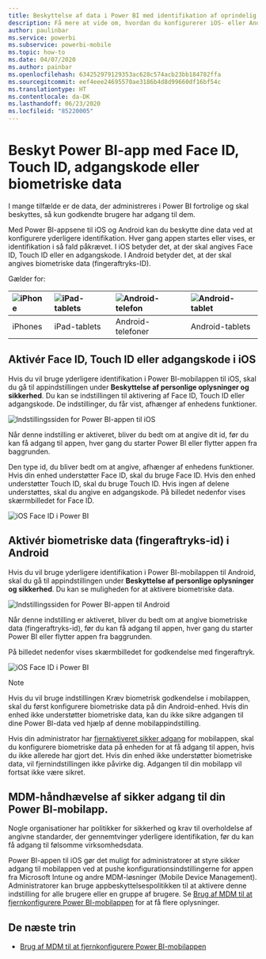 ```yaml
---
title: Beskyttelse af data i Power BI med identifikation af oprindelig enhed
description: Få mere at vide om, hvordan du konfigurerer iOS- eller Android-apps til at kræve yderligere identifikation, før du kan få adgang til dine data i Power BI
author: paulinbar
ms.service: powerbi
ms.subservice: powerbi-mobile
ms.topic: how-to
ms.date: 04/07/2020
ms.author: painbar
ms.openlocfilehash: 634252979129353ac628c574acb23bb184782ffa
ms.sourcegitcommit: eef4eee24695570ae3186b4d8d99660df16bf54c
ms.translationtype: HT
ms.contentlocale: da-DK
ms.lasthandoff: 06/23/2020
ms.locfileid: "85220005"
---
```

# <a name="protect-power-bi-app-with-face-id-touch-id-passcode-or-biometric-data"></a>Beskyt Power BI-app med Face ID, Touch ID, adgangskode eller biometriske data 

I mange tilfælde er de data, der administreres i Power BI fortrolige og skal beskyttes, så kun godkendte brugere har adgang til dem. 

Med Power BI-appsene til iOS og Android kan du beskytte dine data ved at konfigurere yderligere identifikation. Hver gang appen startes eller vises, er identifikation i så fald påkrævet. I iOS betyder det, at der skal angives Face ID, Touch ID eller en adgangskode. I Android betyder det, at der skal angives biometriske data (fingeraftryks-ID).

Gælder for:

| ![iPhone](./media/mobile-native-secure-access/ios-logo-40-px.png) | ![iPad-tablets](./media/mobile-native-secure-access/ios-logo-40-px.png) | ![Android-telefon](././media/mobile-native-secure-access/android-logo-40-px.png) | ![Android-tablet](././media/mobile-native-secure-access/android-logo-40-px.png) |
|:--- |:--- |:--- |:--- |
|iPhones |iPad-tablets |Android-telefoner |Android-tablets |

## <a name="turn-on-face-id-touch-id-or-passcode-on-ios"></a>Aktivér Face ID, Touch ID eller adgangskode i iOS

Hvis du vil bruge yderligere identifikation i Power BI-mobilappen til iOS, skal du gå til appindstillingen under **Beskyttelse af personlige oplysninger og sikkerhed**. Du kan se indstillingen til aktivering af Face ID, Touch ID eller adgangskode. De indstillinger, du får vist, afhænger af enhedens funktioner.

![Indstillingssiden for Power BI-appen til iOS](./media/mobile-native-secure-access/mobile-ios-native-secured-setting.png)

Når denne indstilling er aktiveret, bliver du bedt om at angive dit id, før du kan få adgang til appen, hver gang du starter Power BI eller flytter appen fra baggrunden.

Den type id, du bliver bedt om at angive, afhænger af enhedens funktioner. Hvis din enhed understøtter Face ID, skal du bruge Face ID. Hvis den enhed understøtter Touch ID, skal du bruge Touch ID. Hvis ingen af delene understøttes, skal du angive en adgangskode. På billedet nedenfor vises skærmbilledet for Face ID.

![iOS Face ID i Power BI](./media/mobile-native-secure-access/mobile-ios-native-secured-faceid.png)

## <a name="turn-on-biometric-data-fingerprint-id-on-android"></a>Aktivér biometriske data (fingeraftryks-id) i Android

Hvis du vil bruge yderligere identifikation i Power BI-mobilappen til Android, skal du gå til appindstillingen under **Beskyttelse af personlige oplysninger og sikkerhed**. Du kan se muligheden for at aktivere biometriske data.

![Indstillingssiden for Power BI-appen til Android](./media/mobile-native-secure-access/mobile-android-native-secured-setting.png)

Når denne indstilling er aktiveret, bliver du bedt om at angive biometriske data (fingeraftryks-id), før du kan få adgang til appen, hver gang du starter Power BI eller flytter appen fra baggrunden.

På billedet nedenfor vises skærmbilledet for godkendelse med fingeraftryk.

![iOS Face ID i Power BI](./media/mobile-native-secure-access/mobile-android-native-secured-fingerprint-id.png)

>[!NOTE]
>Hvis du vil bruge indstillingen Kræv biometrisk godkendelse i mobilappen, skal du først konfigurere biometriske data på din Android-enhed. Hvis din enhed ikke understøtter biometriske data, kan du ikke sikre adgangen til dine Power BI-data ved hjælp af denne mobilappindstilling.
>
>Hvis din administrator har [fjernaktiveret sikker adgang](#mdm-enforcement-of-secure-access-to-your-power-bi-mobile-app) for mobilappen, skal du konfigurere biometriske data på enheden for at få adgang til appen, hvis du ikke allerede har gjort det. Hvis din enhed ikke understøtter biometriske data, vil fjernindstillingen ikke påvirke dig. Adgangen til din mobilapp vil fortsat ikke være sikret.

## <a name="mdm-enforcement-of-secure-access-to-your-power-bi-mobile-app"></a>MDM-håndhævelse af sikker adgang til din Power BI-mobilapp.

Nogle organisationer har politikker for sikkerhed og krav til overholdelse af angivne standarder, der gennemtvinger yderligere identifikation, før du kan få adgang til følsomme virksomhedsdata.

Power BI-appen til iOS gør det muligt for administratorer at styre sikker adgang til mobilappen ved at pushe konfigurationsindstillingerne for appen fra Microsoft Intune og andre MDM-løsninger (Mobile Device Management). Administratorer kan bruge appbeskyttelsespolitikken til at aktivere denne indstilling for alle brugere eller en gruppe af brugere. Se [Brug af MDM til at fjernkonfigurere Power BI-mobilappen](mobile-app-configuration.md#data-protection-settings-ios-and-android) for at få flere oplysninger.

## <a name="next-steps"></a>De næste trin
* [Brug af MDM til at fjernkonfigurere Power BI-mobilappen](mobile-app-configuration.md)
